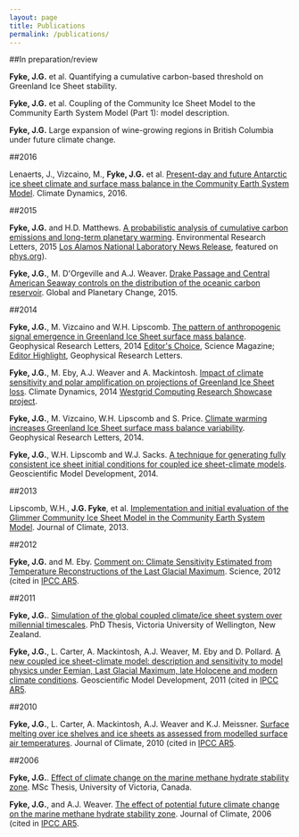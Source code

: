 ```yaml
---
layout: page
title: Publications
permalink: /publications/
---
```


##In preparation/review

**Fyke, J.G.** et al. Quantifying a cumulative carbon-based threshold on Greenland Ice Sheet stability.

**Fyke, J.G.** et al.  Coupling of the Community Ice Sheet Model to the Community Earth System Model (Part 1): model description. 

**Fyke, J.G.**  Large expansion of wine-growing regions in British Columbia under future climate change.

##2016

Lenaerts, J., Vizcaino, M., **Fyke, J.G.** et al.  [Present-day and future Antarctic ice sheet climate and surface mass balance in the Community Earth System Model](http://link.springer.com/article/10.1007\%2Fs00382-015-2907-4).  Climate Dynamics, 2016.

##2015

**Fyke, J.G.** and H.D. Matthews.  [A probabilistic analysis of cumulative carbon emissions and long-term planetary warming](http://iopscience.iop.org/article/10.1088/1748-9326/10/11/115007/meta;jsessionid=BC5258137ABA9D8AB2E919C26E22FC9B.c1.iopscience.cld.iop.org).  Environmental Research Letters, 2015 [Los Alamos National Laboratory News Release](https://www.youtube.com/watch?v=_dpwSC7Ru60), featured on [phys.org](phys.org)).

**Fyke, J.G.**, M. D'Orgeville and A.J. Weaver.  [Drake Passage and Central American Seaway controls on the distribution of the oceanic carbon reservoir](http://www.sciencedirect.com/science/article/pii/S0921818115000570).  Global and Planetary Change, 2015.

##2014

**Fyke, J.G.**, M. Vizcaino and W.H. Lipscomb.  [The pattern of anthropogenic signal emergence in Greenland Ice Sheet surface mass balance](http://onlinelibrary.wiley.com/doi/10.1002/2014GL060735/abstract).  Geophysical Research Letters, 2014 [Editor's Choice](http://science.sciencemag.org/content/345/6201/1132.3), Science Magazine; [Editor Highlight](http://agupubs.onlinelibrary.wiley.com/agu/issue/10.1002/(ISSN)1944-8007(CAT)SpecialIssues(VI)GRLeditorhghlts2014/), Geophysical Research Letters.

**Fyke, J.G.**, M. Eby, A.J. Weaver and A. Mackintosh.  [Impact of climate sensitivity and polar amplification on projections of Greenland Ice Sheet loss](http://link.springer.com/article/10.1007\%2Fs00382-014-2050-7#page-1).  Climate Dynamics, 2014 [Westgrid Computing Research Showcase project](https://www.westgrid.ca/research-showcase/projecting_future_greenland_ice_sheet_loss).

**Fyke, J.G.**, M. Vizcaino, W.H. Lipscomb and S. Price.  [Climate warming increases Greenland Ice Sheet surface mass balance variability](http://onlinelibrary.wiley.com/doi/10.1002/2013GL058172/full).  Geophysical Research Letters, 2014.

**Fyke, J.G.**, W.H. Lipscomb and W.J. Sacks.  [A technique for generating fully consistent ice sheet initial conditions for coupled ice sheet-climate models](http://www.geosci-model-dev.net/7/1183/2014/).  Geoscientific Model Development, 2014.

##2013

Lipscomb, W.H., **J.G. Fyke**, et al.  [Implementation and initial evaluation of the Glimmer Community Ice Sheet Model in the Community Earth System Model](http://journals.ametsoc.org/doi/abs/10.1175/JCLI-D-12-00557.1).  Journal of Climate,  2013.

##2012

**Fyke, J.G.** and M. Eby.  [Comment on: Climate Sensitivity Estimated from Temperature Reconstructions of the Last Glacial Maximum](http://science.sciencemag.org/content/337/6100/1294.2).  Science, 2012 (cited in [IPCC AR5](https://www.ipcc.ch/report/ar5/wg1/).

##2011

**Fyke, J.G.**.  [Simulation of the global coupled climate/ice sheet system over millennial timescales](http://researcharchive.vuw.ac.nz/xmlui/handle/10063/1932).  PhD Thesis, Victoria University of Wellington, New Zealand.

**Fyke, J.G.**, L. Carter, A. Mackintosh, A.J. Weaver, M. Eby and D. Pollard.  [A new coupled ice sheet-climate model: description and sensitivity to model physics under Eemian, Last Glacial Maximum, late Holocene and modern climate conditions](http://www.geosci-model-dev.net/4/117/2011/).  Geoscientific Model Development, 2011 (cited in [IPCC AR5](https://www.ipcc.ch/report/ar5/wg1/).

##2010

**Fyke, J.G.**, L. Carter, A. Mackintosh, A.J. Weaver and K.J. Meissner.  [Surface melting over ice shelves and ice sheets as assessed from modelled surface air temperatures](http://journals.ametsoc.org/doi/abs/10.1175/2009JCLI3122.1).  Journal of Climate, 2010 (cited in [IPCC AR5](https://www.ipcc.ch/report/ar5/wg1/).

##2006

**Fyke, J.G.**.  [Effect of climate change on the marine methane hydrate stability zone](https://dspace.library.uvic.ca/handle/1828/1851).  MSc Thesis, University of Victoria, Canada.

**Fyke, J.G.**, and A.J. Weaver.  [The effect of potential future climate change on the marine methane hydrate stability zone](http://journals.ametsoc.org/doi/abs/10.1175/JCLI3894.1).  Journal of Climate, 2006 (cited in [IPCC AR5](https://www.ipcc.ch/report/ar5/wg1/).



